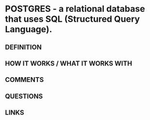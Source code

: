 # POSTGRES - a relational database that uses SQL (Structured Query Language).

## DEFINITION

## HOW IT WORKS / WHAT IT WORKS WITH

## COMMENTS

## QUESTIONS

## LINKS
